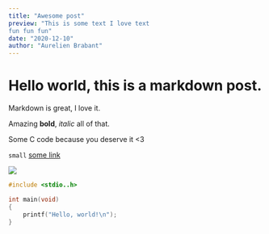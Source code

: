 ```yaml
---
title: "Awesome post"
preview: "This is some text I love text
fun fun fun"
date: "2020-12-10"
author: "Aurelien Brabant"
---
```


# Hello world, this is a markdown post.

Markdown is great, I love it.

Amazing **bold**, *italic* all of that.

Some C code because you deserve it <3

`small` [some link](https://google.com)

![](https://www.w3schools.com/colors/img_colormap.gif)

```c
#include <stdio..h>

int main(void)
{
	printf("Hello, world!\n");
}
```
